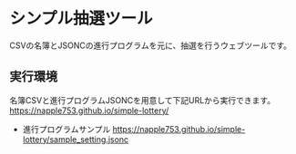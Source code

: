 # シンプル抽選ツール

CSVの名簿とJSONCの進行プログラムを元に、抽選を行うウェブツールです。

## 実行環境

名簿CSVと進行プログラムJSONCを用意して下記URLから実行できます。
https://napple753.github.io/simple-lottery/

- 進行プログラムサンプル
  https://napple753.github.io/simple-lottery/sample_setting.jsonc
